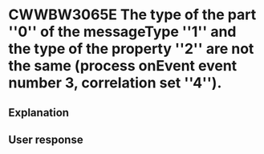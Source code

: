 # CWWBW3065E The type of the part ''0'' of the messageType ''1'' and the type of the property ''2'' are not the same (process onEvent event number 3, correlation set ''4'').

## Explanation

## User response